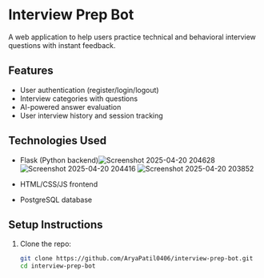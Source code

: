 # Interview Prep Bot

A web application to help users practice technical and behavioral interview questions with instant feedback.

## Features
- User authentication (register/login/logout)
- Interview categories with questions
- AI-powered answer evaluation
- User interview history and session tracking

## Technologies Used
- Flask (Python backend)![Screenshot 2025-04-20 204628](https://github.com/user-attachments/assets/87ec3faa-76bd-4de1-abf9-508e440e860d)
![Screenshot 2025-04-20 204416](https://github.com/user-attachments/assets/ba4caf54-5f58-408e-bfee-5dea88bdd1da)
![Screenshot 2025-04-20 203852](https://github.com/user-attachments/assets/d94f5082-9390-4b08-87d4-6ce436d8b0db)

- HTML/CSS/JS frontend
- PostgreSQL database

## Setup Instructions

1. Clone the repo:
   ```bash
   git clone https://github.com/AryaPatil0406/interview-prep-bot.git
   cd interview-prep-bot

